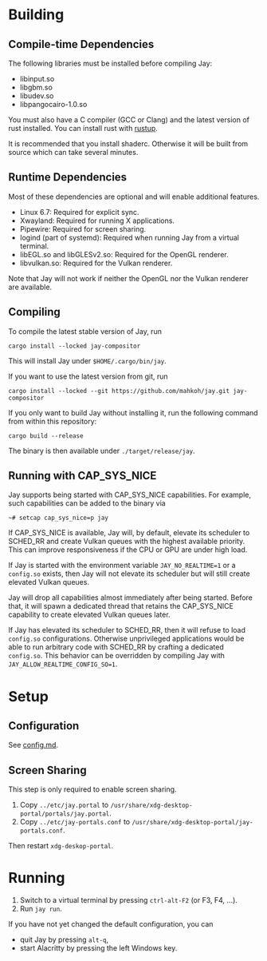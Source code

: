 # Building

## Compile-time Dependencies

The following libraries must be installed before compiling Jay:

- libinput.so
- libgbm.so
- libudev.so
- libpangocairo-1.0.so

You must also have a C compiler (GCC or Clang) and the latest version of rust installed.
You can install rust with [rustup](https://rustup.rs/).

It is recommended that you install shaderc.
Otherwise it will be built from source which can take several minutes.

## Runtime Dependencies

Most of these dependencies are optional and will enable additional features.

- Linux 6.7: Required for explicit sync.
- Xwayland: Required for running X applications.
- Pipewire: Required for screen sharing.
- logind (part of systemd): Required when running Jay from a virtual terminal.
- libEGL.so and libGLESv2.so: Required for the OpenGL renderer.
- libvulkan.so: Required for the Vulkan renderer.

Note that Jay will not work if neither the OpenGL nor the Vulkan renderer are available.

## Compiling

To compile the latest stable version of Jay, run

```
cargo install --locked jay-compositor
```

This will install Jay under `$HOME/.cargo/bin/jay`.

If you want to use the latest version from git, run

```
cargo install --locked --git https://github.com/mahkoh/jay.git jay-compositor
```

If you only want to build Jay without installing it, run the following command from within this repository:

```
cargo build --release
```

The binary is then available under `./target/release/jay`.

## Running with CAP_SYS_NICE

Jay supports being started with CAP_SYS_NICE capabilities. For example, such
capabilities can be added to the binary via

```shell
~# setcap cap_sys_nice=p jay
```

If CAP_SYS_NICE is available, Jay will, by default, elevate its scheduler to
SCHED_RR and create Vulkan queues with the highest available priority. This can
improve responsiveness if the CPU or GPU are under high load.

If Jay is started with the environment variable `JAY_NO_REALTIME=1` or a
`config.so` exists, then Jay will not elevate its scheduler but will still
create elevated Vulkan queues.

Jay will drop all capabilities almost immediately after being started. Before
that, it will spawn a dedicated thread that retains the CAP_SYS_NICE capability
to create elevated Vulkan queues later.

If Jay has elevated its scheduler to SCHED_RR, then it will refuse to load
`config.so` configurations. Otherwise unprivileged applications would be able
to run arbitrary code with SCHED_RR by crafting a dedicated `config.so`. This
behavior can be overridden by compiling Jay with
`JAY_ALLOW_REALTIME_CONFIG_SO=1`.

# Setup

## Configuration

See [config.md](./config.md).

## Screen Sharing

This step is only required to enable screen sharing.

1. Copy `../etc/jay.portal` to `/usr/share/xdg-desktop-portal/portals/jay.portal`.
2. Copy `../etc/jay-portals.conf` to `/usr/share/xdg-desktop-portal/jay-portals.conf`.

Then restart `xdg-deskop-portal`.

# Running

1. Switch to a virtual terminal by pressing `ctrl-alt-F2` (or F3, F4, ...).
2. Run `jay run`.

If you have not yet changed the default configuration, you can

- quit Jay by pressing `alt-q`,
- start Alacritty by pressing the left Windows key.
